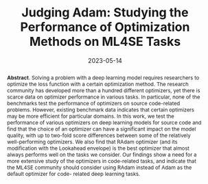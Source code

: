---
title: "Judging Adam: Studying the Performance of Optimization Methods on ML4SE Tasks"
authors: '<i>Dmitry Pasechnyuk, Anton Prazdnichnykh, <b>Mikhail Evtikhiev</b>, and Timofey Bryksin</i>'
collection: publications
permalink: /publications/2023-05-14-optimizers
date: 2023-05-14
venue: "proceedings of <b>ICSE'23</b>"
level: 'A*'
pdf: 'https://arxiv.org/pdf/2303.03540.pdf'
counter_id: 'C3'
abstract: "<p><b>Abstract</b>. Solving a problem with a deep learning model
requires researchers to optimize the loss function with a certain
optimization method. The research community has developed
more than a hundred different optimizers, yet there is scarce
data on optimizer performance in various tasks. In particular,
none of the benchmarks test the performance of optimizers
on source code-related problems. However, existing benchmark
data indicates that certain optimizers may be more efficient
for particular domains. In this work, we test the performance
of various optimizers on deep learning models for source code
and find that the choice of an optimizer can have a significant
impact on the model quality, with up to two-fold score differences
between some of the relatively well-performing optimizers. We
also find that RAdam optimizer (and its modification with the
Lookahead envelope) is the best optimizer that almost always
performs well on the tasks we consider. Our findings show a
need for a more extensive study of the optimizers in code-related
tasks, and indicate that the ML4SE community should consider
using RAdam instead of Adam as the default optimizer for code-
related deep learning tasks.</p>"
---